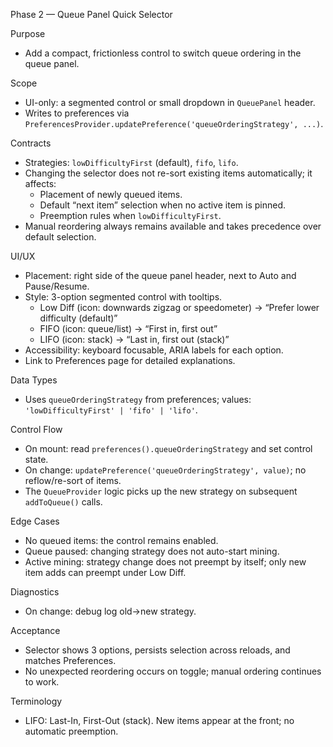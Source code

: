 Phase 2 — Queue Panel Quick Selector

Purpose
- Add a compact, frictionless control to switch queue ordering in the queue panel.

Scope
- UI-only: a segmented control or small dropdown in `QueuePanel` header.
- Writes to preferences via `PreferencesProvider.updatePreference('queueOrderingStrategy', ...)`.

Contracts
- Strategies: `lowDifficultyFirst` (default), `fifo`, `lifo`.
- Changing the selector does not re-sort existing items automatically; it affects:
  - Placement of newly queued items.
  - Default “next item” selection when no active item is pinned.
  - Preemption rules when `lowDifficultyFirst`.
- Manual reordering always remains available and takes precedence over default selection.

UI/UX
- Placement: right side of the queue panel header, next to Auto and Pause/Resume.
- Style: 3-option segmented control with tooltips.
  - Low Diff (icon: downwards zigzag or speedometer) → “Prefer lower difficulty (default)”
  - FIFO (icon: queue/list) → “First in, first out”
  - LIFO (icon: stack) → “Last in, first out (stack)”
- Accessibility: keyboard focusable, ARIA labels for each option.
- Link to Preferences page for detailed explanations.

Data Types
- Uses `queueOrderingStrategy` from preferences; values: `'lowDifficultyFirst' | 'fifo' | 'lifo'`.

Control Flow
- On mount: read `preferences().queueOrderingStrategy` and set control state.
- On change: `updatePreference('queueOrderingStrategy', value)`; no reflow/re-sort of items.
- The `QueueProvider` logic picks up the new strategy on subsequent `addToQueue()` calls.

Edge Cases
- No queued items: the control remains enabled.
- Queue paused: changing strategy does not auto-start mining.
- Active mining: strategy change does not preempt by itself; only new item adds can preempt under Low Diff.

Diagnostics
- On change: debug log old→new strategy.

Acceptance
- Selector shows 3 options, persists selection across reloads, and matches Preferences.
- No unexpected reordering occurs on toggle; manual ordering continues to work.

Terminology
- LIFO: Last-In, First-Out (stack). New items appear at the front; no automatic preemption.
